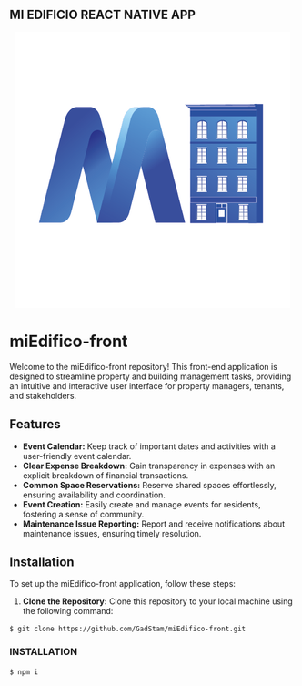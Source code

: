 ## MI EDIFICIO REACT NATIVE APP 

<div align="center"><img with="350px" src="https://raw.githubusercontent.com/GadStam/miEdifico-front/Actual/assets/logoMI.png"></div>

# miEdifico-front

Welcome to the miEdifico-front repository! This front-end application is designed to streamline property and building management tasks, providing an intuitive and interactive user interface for property managers, tenants, and stakeholders.

## Features

- **Event Calendar:** Keep track of important dates and activities with a user-friendly event calendar.
- **Clear Expense Breakdown:** Gain transparency in expenses with an explicit breakdown of financial transactions.
- **Common Space Reservations:** Reserve shared spaces effortlessly, ensuring availability and coordination.
- **Event Creation:** Easily create and manage events for residents, fostering a sense of community.
- **Maintenance Issue Reporting:** Report and receive notifications about maintenance issues, ensuring timely resolution.

## Installation

To set up the miEdifico-front application, follow these steps:

1. **Clone the Repository:** Clone this repository to your local machine using the following command:
```
$ git clone https://github.com/GadStam/miEdifico-front.git
```

### INSTALLATION
```
$ npm i
```

